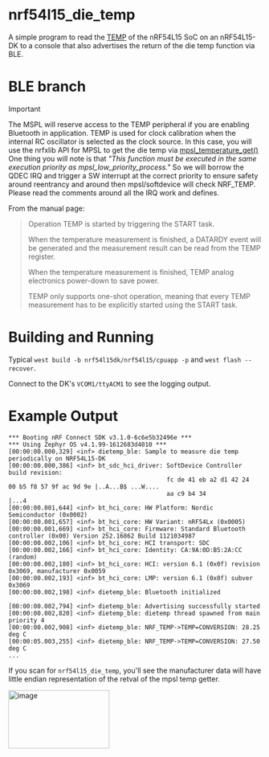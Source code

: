 # nrf54l15_die_temp
A simple program to read the [TEMP](https://docs.nordicsemi.com/bundle/ps_nrf54L15/page/temp.html) of the nRF54L15 SoC on an nRF54L15-DK to a console that also advertises the return of the die temp function via BLE.

# BLE branch
> [!IMPORTANT]
>The MSPL will reserve access to the TEMP peripheral if you are enabling Bluetooth in application. TEMP is used for clock calibration when the internal RC oscillator is selected as the clock source.
> In this case, you will use the nrfxlib API for MPSL to get the die temp via [mpsl_temperature_get()](https://docs.nordicsemi.com/bundle/nrfxlib-apis-latest/page/group_mpsl_temp_ga0be40956c96a226af1083a476fe57148.html#ga0be40956c96a226af1083a476fe57148)
> One thing you will note is that *"This function must be executed in the same execution priority as mpsl_low_priority_process."*
> So we will borrow the QDEC IRQ and trigger a SW interrupt at the correct priority to ensure safety around reentrancy and around then mpsl/softdevice will check NRF_TEMP. Please read the comments around all the IRQ work and defines.

From the manual page:
> Operation
> TEMP is started by triggering the START task.
>
> When the temperature measurement is finished, a DATARDY event will be generated and the measurement result can be read from the TEMP register.
>
> When the temperature measurement is finished, TEMP analog electronics power-down to save power.
>
> TEMP only supports one-shot operation, meaning that every TEMP measurement has to be explicitly started using the START task.

# Building and Running
Typical `west build -b nrf54l15dk/nrf54l15/cpuapp -p` and `west flash --recover`.

Connect to the DK's `VCOM1/ttyACM1` to see the logging output.

# Example Output
```
*** Booting nRF Connect SDK v3.1.0-6c6e5b32496e ***
*** Using Zephyr OS v4.1.99-1612683d4010 ***
[00:00:00.000,329] <inf> dietemp_ble: Sample to measure die temp periodically on NRF54L15-DK
[00:00:00.000,386] <inf> bt_sdc_hci_driver: SoftDevice Controller build revision: 
                                            fc de 41 eb a2 d1 42 24  00 b5 f8 57 9f ac 9d 9e |..A...B$ ...W....
                                            aa c9 b4 34                                      |...4             
[00:00:00.001,644] <inf> bt_hci_core: HW Platform: Nordic Semiconductor (0x0002)
[00:00:00.001,657] <inf> bt_hci_core: HW Variant: nRF54Lx (0x0005)
[00:00:00.001,669] <inf> bt_hci_core: Firmware: Standard Bluetooth controller (0x00) Version 252.16862 Build 1121034987
[00:00:00.002,106] <inf> bt_hci_core: HCI transport: SDC
[00:00:00.002,166] <inf> bt_hci_core: Identity: CA:9A:0D:B5:2A:CC (random)
[00:00:00.002,180] <inf> bt_hci_core: HCI: version 6.1 (0x0f) revision 0x3069, manufacturer 0x0059
[00:00:00.002,193] <inf> bt_hci_core: LMP: version 6.1 (0x0f) subver 0x3069
[00:00:00.002,198] <inf> dietemp_ble: Bluetooth initialized

[00:00:00.002,794] <inf> dietemp_ble: Advertising successfully started
[00:00:00.002,820] <inf> dietemp_ble: dietemp thread spawned from main priority 4
[00:00:00.002,908] <inf> dietemp_ble: NRF_TEMP->TEMP=CONVERSION: 28.25 deg C
[00:00:05.003,255] <inf> dietemp_ble: NRF_TEMP->TEMP=CONVERSION: 27.50 deg C
...
```

If you scan for `nrf54l15_die_temp`, you'll see the manufacturer data will have little endian representation of the retval of the mpsl temp getter.

<img width="201" height="116" alt="image" src="https://github.com/user-attachments/assets/2df04b4d-ee0c-4d6a-8791-22bc72502ff6" />


